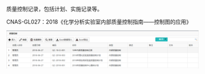 质量控制记录，包括计划、实施记录等。

CNAS-GL027：2018《化学分析实验室内部质量控制指南——控制图的应用》

![质量控制记录](https://raw.githubusercontent.com/labsharpBeijing/LabSharpLIMS/master/Doc/Images/qualityControl.png)
